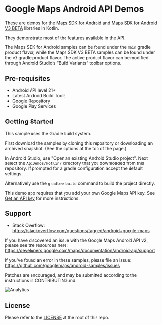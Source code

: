 Google Maps Android API Demos
===================================

These are demos for the [Maps SDK for Android](https://developers.google.com/maps/documentation/android-api/)
and [Maps SDK for Android V3 BETA](https://developers.google.com/maps/documentation/android-sdk/v3-client-migration) libraries
in Kotlin.

They demonstrate most of the features available in the API.

The Maps SDK for Android samples can be found under the `main` gradle product
flavor, while the Maps SDK V3 BETA samples can be found under the `v3` gradle
product flavor. The active product flavor can be modified through
Android Studio’s “Build Variants” toolbar options.

Pre-requisites
--------------

- Android API level 21+
- Latest Android Build Tools
- Google Repository
- Google Play Services

Getting Started
---------------

This sample uses the Gradle build system.

First download the samples by cloning this repository or downloading an archived
snapshot. (See the options at the top of the page.)

In Android Studio, use "Open an existing Android Studio project". Next select
the `ApiDemos/kotlin/` directory that you downloaded from this repository.
If prompted for a gradle configuration accept the default settings. 

Alternatively use the `gradlew build` command to build the project directly.

This demo app requires that you add your own Google Maps API key. See [Get an API key](https://developers.google.com/maps/documentation/android-sdk/get-api-key) for more instructions.

Support
-------

- Stack Overflow: https://stackoverflow.com/questions/tagged/android+google-maps

If you have discovered an issue with the Google Maps Android API v2, please see
the resources here: https://developers.google.com/maps/documentation/android-api/support

If you've found an error in these samples, please file an issue:
https://github.com/googlemaps/android-samples/issues

Patches are encouraged, and may be submitted according to the instructions in
CONTRIBUTING.md.

![Analytics](https://ga-beacon.appspot.com/UA-12846745-20/android-samples-apidemos/readme?pixel)

License
-------

Please refer to the [LICENSE](https://github.com/googlemaps/android-samples/blob/main/LICENSE) at the root of this repo.
